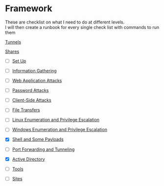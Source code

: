 # Framework
These are checklist on what I need to do at different levels.   
I will then create a runbook for every single check list with commands to run them


[Tunnels](https://www.notion.so/Tunnels-2df6a02cdd544635aeb096d9799f209f?pvs=21)

[Shares](https://www.notion.so/Shares-e824159594d24a6896bde46332fed6ff?pvs=21)

- [ ] [Set Up](framework/set-up.md)
- [ ] [Information Gathering](information_gathering.md)
- [ ] [Web Application Attacks](web_application_attacks.md)
- [ ] [Password Attacks](password_attacks.md)
- [ ] [Client-Side Attacks](client_side_attacks.md)
- [ ] [File Transfers](file_transfers.md)
- [ ] [Linux Enumeration and Privilege Escalation](linux_enumeration_and_privilege_escalation.md)
- [ ] [Windows Enumeration and Privilege Escalation](windows_enumeration_and_privilege_escalation.md)
- [x] [Shell and Some Payloads](shell_and_some_payloads.md)
- [ ] [Port Forwarding and Tunneling](port_forwarding_and_tunneling.md)
- [X] [Active Directory](framework/ad.md)
- [ ] [Tools](refrences/tools.md)
- [ ] [Sites](refrences/sites.md)

